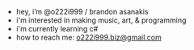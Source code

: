 - hey, i’m @o222i999 / brandon asanakis
- i'm interested in making music, art, & programming
- i'm currently learning c#
- how to reach me: o222i999.biz@gmail.com

<!---
o222i999/o222i999 is a ✨ special ✨ repository because its `README.md` (this file) appears on your GitHub profile.
You can click the Preview link to take a look at your changes.
--->
